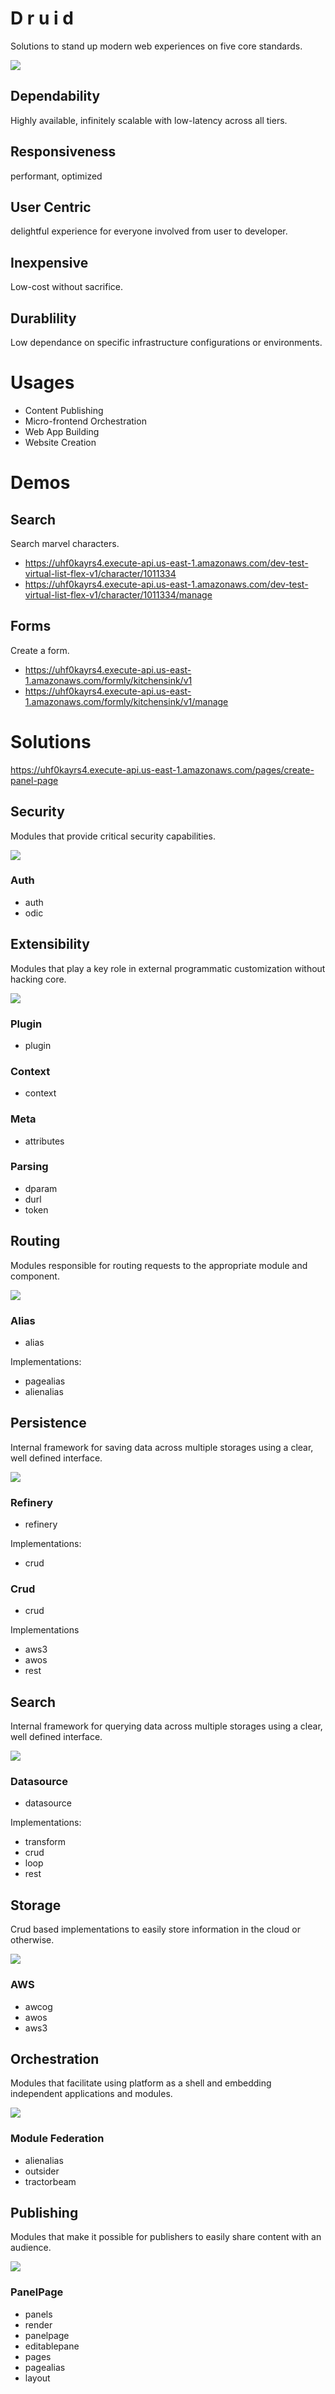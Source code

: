# D r u i d

Solutions to stand up modern web experiences on five core standards.

![](https://smeskey-github-prod.s3.amazonaws.com/projects/druid/github/lab4.png)

## Dependability

Highly available, infinitely scalable with low-latency across all tiers.

## Responsiveness

performant, optimized

## User Centric

delightful experience for everyone involved from user to developer.

## Inexpensive

Low-cost without sacrifice.

## Durablility

Low dependance on specific infrastructure configurations or environments.

# Usages

* Content Publishing
* Micro-frontend Orchestration
* Web App Building
* Website Creation

# Demos

## Search

Search marvel characters.

* https://uhf0kayrs4.execute-api.us-east-1.amazonaws.com/dev-test-virtual-list-flex-v1/character/1011334
* https://uhf0kayrs4.execute-api.us-east-1.amazonaws.com/dev-test-virtual-list-flex-v1/character/1011334/manage

## Forms

Create a form.

* https://uhf0kayrs4.execute-api.us-east-1.amazonaws.com/formly/kitchensink/v1
* https://uhf0kayrs4.execute-api.us-east-1.amazonaws.com/formly/kitchensink/v1/manage

# Solutions

https://uhf0kayrs4.execute-api.us-east-1.amazonaws.com/pages/create-panel-page

## Security

Modules that provide critical security capabilities.

![](https://smeskey-github-prod.s3.amazonaws.com/projects/druid/github/emergency.png)

### Auth

* auth
* odic

## Extensibility

Modules that play a key role in external programmatic customization without hacking core.

![](https://smeskey-github-prod.s3.amazonaws.com/projects/druid/github/bridge.png)

### Plugin

* plugin

### Context

* context

### Meta

* attributes

### Parsing

* dparam
* durl
* token

## Routing

Modules responsible for routing requests to the appropriate module and component.

![](https://smeskey-github-prod.s3.amazonaws.com/projects/druid/github/route.png)

### Alias

* alias

Implementations:

* pagealias
* alienalias

## Persistence

Internal framework for saving data across multiple storages using a clear, well defined interface.

![](https://smeskey-github-prod.s3.amazonaws.com/projects/druid/github/refinery2.png)

### Refinery

* refinery

Implementations:
* crud

### Crud

* crud

Implementations
* aws3
* awos
* rest

## Search

Internal framework for querying data across multiple storages using a clear, well defined interface.

![](https://smeskey-github-prod.s3.amazonaws.com/projects/druid/github/rescue2.png)

### Datasource

* datasource

Implementations:
* transform
* crud
* loop
* rest

## Storage

Crud based implementations to easily store information in the cloud or otherwise.

![](https://smeskey-github-prod.s3.amazonaws.com/projects/druid/github/plane.png)

### AWS

* awcog
* awos
* aws3

## Orchestration

Modules that facilitate using platform as a shell and embedding independent applications and modules.

![](https://smeskey-github-prod.s3.amazonaws.com/projects/druid/github/flowers.png)

### Module Federation

* alienalias
* outsider
* tractorbeam

## Publishing

Modules that make it possible for publishers to easily share content with an audience.

![](https://smeskey-github-prod.s3.amazonaws.com/projects/druid/github/ship.png)

### PanelPage

* panels
* render
* panelpage
* editablepane
* pages
* pagealias
* layout
